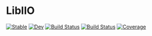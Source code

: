 # LibIIO

[![Stable](https://img.shields.io/badge/docs-stable-blue.svg)](https://tachawkes.github.io/LibIIO.jl/stable/)
[![Dev](https://img.shields.io/badge/docs-dev-blue.svg)](https://tachawkes.github.io/LibIIO.jl/dev/)
[![Build Status](https://github.com/tachawkes/LibIIO.jl/actions/workflows/CI.yml/badge.svg?branch=main)](https://github.com/tachawkes/LibIIO.jl/actions/workflows/CI.yml?query=branch%3Amain)
[![Build Status](https://ci.appveyor.com/api/projects/status/github/tachawkes/LibIIO.jl?svg=true)](https://ci.appveyor.com/project/tachawkes/LibIIO-jl)
[![Coverage](https://codecov.io/gh/tachawkes/LibIIO.jl/branch/main/graph/badge.svg)](https://codecov.io/gh/tachawkes/LibIIO.jl)
